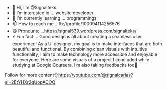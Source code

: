 - 👋 Hi, I’m @Signalteks
- 👀 I’m interested in ... website developer 
- 🌱 I’m currently learning ... programmings 
- 📫 How to reach me ...fb://profile/100094114256576
- 😄 Pronouns: ...https://signal539.wordpress.com/signalteks/
- ⚡ Fun fact: ...Good design is all about creating a seamless user experience! 
As a UI designer, my goal is to make interfaces that are both beautiful and functional. By combining clean visuals with intuitive functionality, I aim to make technology more accessible and enjoyable for everyone. 
Here are some visuals of a project I concluded while studying at Google Coursera. 
 I’m also taking feedbacks too📝

Follow for more content👌https://youtube.com/@signalcarias?si=2EtYHXr2qUopACOQ

<!---
Signalteks/Signalteks is a ✨ special ✨ repository because its `README.md` (this file) appears on your GitHub profile.
You can click the Preview link to take a look at your changes.
--->
